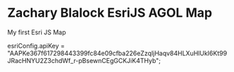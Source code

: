 # Zachary Blalock EsriJS AGOL Map  


My first Esri JS Map

 esriConfig.apiKey = "AAPKe367f617298443399fc84e09cfba226eZzqIjHaqv84HLXuHlUkI6Kt99JRacHNYU2Z3chdWf_r-pBsewnCEgGCKJiK4THyb";